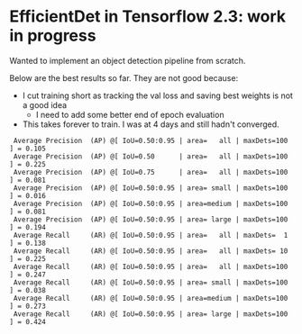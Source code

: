 # EfficientDet in Tensorflow 2.3: work in progress

Wanted to implement an object detection pipeline from scratch. 

Below are the best results so far. They are not good because:
- I cut training short as tracking the val loss and saving best weights is not a good idea
    - I need to add some better end of epoch evaluation
- This takes forever to train. I was at 4 days and still hadn't converged.


```
 Average Precision  (AP) @[ IoU=0.50:0.95 | area=   all | maxDets=100 ] = 0.105
 Average Precision  (AP) @[ IoU=0.50      | area=   all | maxDets=100 ] = 0.225
 Average Precision  (AP) @[ IoU=0.75      | area=   all | maxDets=100 ] = 0.081
 Average Precision  (AP) @[ IoU=0.50:0.95 | area= small | maxDets=100 ] = 0.016
 Average Precision  (AP) @[ IoU=0.50:0.95 | area=medium | maxDets=100 ] = 0.081
 Average Precision  (AP) @[ IoU=0.50:0.95 | area= large | maxDets=100 ] = 0.194
 Average Recall     (AR) @[ IoU=0.50:0.95 | area=   all | maxDets=  1 ] = 0.138
 Average Recall     (AR) @[ IoU=0.50:0.95 | area=   all | maxDets= 10 ] = 0.225
 Average Recall     (AR) @[ IoU=0.50:0.95 | area=   all | maxDets=100 ] = 0.247
 Average Recall     (AR) @[ IoU=0.50:0.95 | area= small | maxDets=100 ] = 0.038
 Average Recall     (AR) @[ IoU=0.50:0.95 | area=medium | maxDets=100 ] = 0.273
 Average Recall     (AR) @[ IoU=0.50:0.95 | area= large | maxDets=100 ] = 0.424
```
